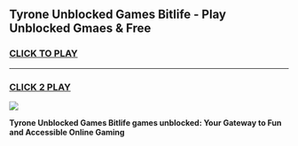 
## Tyrone Unblocked Games Bitlife - Play Unblocked Gmaes & Free
<h3>
<a href="https://premium.freeplayer.one?title=Tyrone_Unblocked_Games_Bitlife&ref=20F">CLICK TO PLAY</a></h3>
<hr>

<h3>
<a href="https://premium.freeplayer.one?title=Tyrone_Unblocked_Games_Bitlife&ref=20F">CLICK 2 PLAY</a>
  
</h3>

<a href="https://premium.freeplayer.one?title=Tyrone_Unblocked_Games_Bitlife&ref=20F/"><img src="https://clearcache.store/games.png"></a>


**Tyrone Unblocked Games Bitlife games unblocked: Your Gateway to Fun and Accessible Online Gaming**
